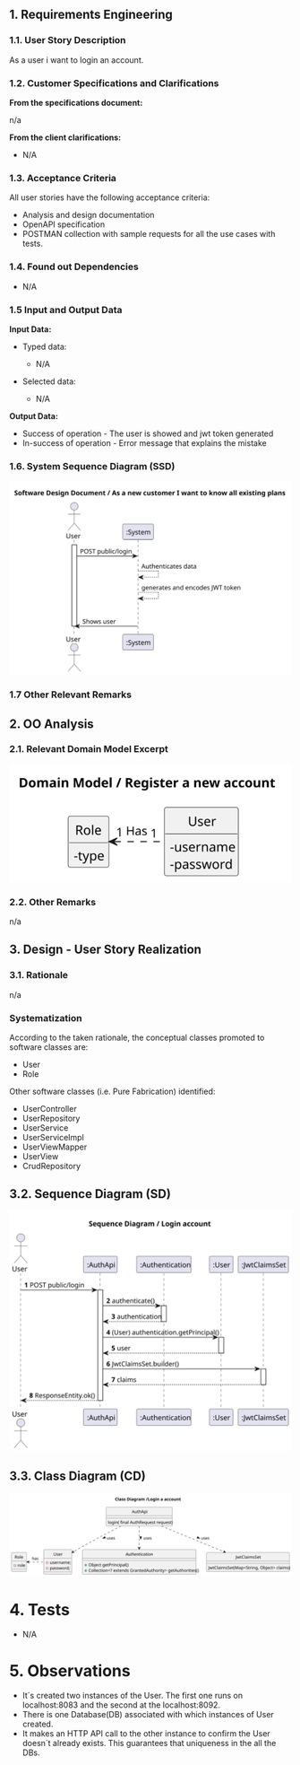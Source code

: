 
## 1. Requirements Engineering

### 1.1. User Story Description

As a user i want to login an account.


### 1.2. Customer Specifications and Clarifications

**From the specifications document:**

n/a

**From the client clarifications:**

* N/A

### 1.3. Acceptance Criteria

All user stories have the following acceptance criteria:
* Analysis and design documentation
* OpenAPI specification
* POSTMAN collection with sample requests for all the use cases with tests.

### 1.4. Found out Dependencies

* N/A

### 1.5 Input and Output Data

**Input Data:**

* Typed data:
    * N/A

* Selected data:
    * N/A

**Output Data:**

* Success of operation - The user is showed and jwt token generated
* In-success of operation - Error message that explains the mistake
### 1.6. System Sequence Diagram (SSD)


![US01-SSD](SSD.svg)


### 1.7 Other Relevant Remarks


## 2. OO Analysis

### 2.1. Relevant Domain Model Excerpt

![US01-MD](MD.svg)

### 2.2. Other Remarks

n/a

## 3. Design - User Story Realization

### 3.1. Rationale
n/a
### Systematization ##

According to the taken rationale, the conceptual classes promoted to software classes are:

* User
* Role



Other software classes (i.e. Pure Fabrication) identified:
* UserController
* UserRepository
* UserService
* UserServiceImpl
* UserViewMapper
* UserView
* CrudRepository

## 3.2. Sequence Diagram (SD)

![US01-SD](SD.svg)



## 3.3. Class Diagram (CD)

![US01-CD](CD.svg)


# 4. Tests
* N/A

# 5. Observations

* It´s created two instances of the User. The first one runs on localhost:8083 and the second at the localhost:8092.
* There is one  Database(DB) associated with which instances of User created.
* It makes an HTTP API call to the other instance to confirm the User doesn´t already exists. This guarantees that uniqueness in the all the DBs.  







